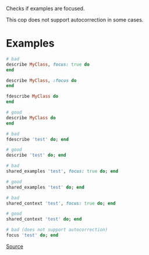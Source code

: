 
Checks if examples are focused.

This cop does not support autocorrection in some cases.

# Examples

```ruby
# bad
describe MyClass, focus: true do
end

describe MyClass, :focus do
end

fdescribe MyClass do
end

# good
describe MyClass do
end

# bad
fdescribe 'test' do; end

# good
describe 'test' do; end

# bad
shared_examples 'test', focus: true do; end

# good
shared_examples 'test' do; end

# bad
shared_context 'test', focus: true do; end

# good
shared_context 'test' do; end

# bad (does not support autocorrection)
focus 'test' do; end
```

[Source](http://www.rubydoc.info/gems/rubocop/RuboCop/Cop/RSpec/Focus)